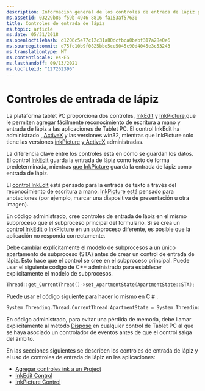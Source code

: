 ```yaml
---
description: Información general de los controles de entrada de lápiz para tablet PC.
ms.assetid: 03229b86-f59b-4946-8816-fa153af57630
title: Controles de entrada de lápiz
ms.topic: article
ms.date: 05/31/2018
ms.openlocfilehash: d1206c5e77c12c31a80dcfbca0bebf317a28e0e6
ms.sourcegitcommit: d75fc10b9f0825bbe5ce5045c90d4045e3c53243
ms.translationtype: MT
ms.contentlocale: es-ES
ms.lasthandoff: 09/13/2021
ms.locfileid: "127262396"
---
```

# <a name="ink-controls"></a>Controles de entrada de lápiz

La plataforma tablet PC proporciona dos controles, [InkEdit](inkedit-control.md) y [InkPicture,](inkpicture-control.md)que le permiten agregar fácilmente reconocimiento de escritura a mano y entrada de lápiz a las aplicaciones de Tablet PC. El control InkEdit ha administrado [,](/previous-versions/ms835842(v=msdn.10)) [ActiveX](inkedit-control-reference.md) y las versiones win32, mientras que InkPicture solo tiene las versiones [inkPicture](/previous-versions/ms583740(v=vs.100)) [y ActiveX](inkpicture-control-reference.md) administradas.

La diferencia clave entre los controles está en cómo se guardan los datos. El control [InkEdit](inkedit-control.md) guarda la entrada de lápiz como texto de forma predeterminada, mientras [que InkPicture](inkpicture-control.md) guarda la entrada de lápiz como entrada de lápiz.

El [control InkEdit](inkedit-control.md) está pensado para la entrada de texto a través del reconocimiento de escritura a mano. [InkPicture está](inkpicture-control.md) pensado para anotaciones (por ejemplo, marcar una diapositiva de presentación u otra imagen).

En código administrado, cree controles de entrada de lápiz en el mismo subproceso que el subproceso principal del formulario. Si se crea un control [InkEdit](inkedit-control.md) o [InkPicture](inkpicture-control.md) en un subproceso diferente, es posible que la aplicación no responda correctamente.

Debe cambiar explícitamente el modelo de subprocesos a un único apartamento de subproceso (STA) antes de crear un control de entrada de lápiz. Esto hace que el control se cree en el subproceso principal. Puede usar el siguiente código de C++ administrado para establecer explícitamente el modelo de subprocesos.


```C++
Thread::get_CurrentThread()->set_ApartmentState(ApartmentState::STA);
```



Puede usar el código siguiente para hacer lo mismo en C \# .


```C++
System.Threading.Thread.CurrentThread.ApartmentState = System.Threading.ApartmentState.STA;
```



En código administrado, para evitar una pérdida de memoria, debe llamar explícitamente al método [Dispose](/dotnet/api/system.windows.forms.form.dispose?view=netcore-3.1) en cualquier control de Tablet PC al que se haya asociado un controlador de eventos antes de que el control salga del ámbito.

En las secciones siguientes se describen los controles de entrada de lápiz y el uso de controles de entrada de lápiz en las aplicaciones:

-   [Agregar controles ink a un Project](adding-ink-controls-to-a-project.md)
-   [InkEdit Control](inkedit-control.md)
-   [InkPicture Control](inkpicture-control.md)

 

 
